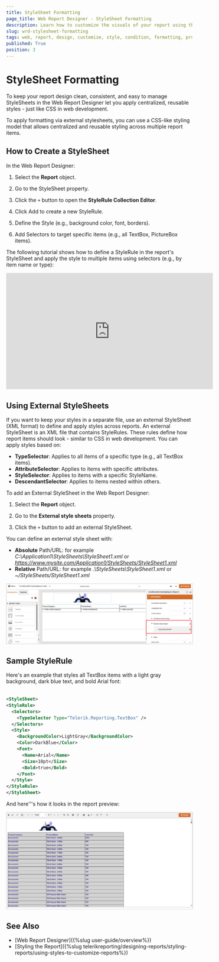 ```yaml
---
title: StyleSheet Formatting
page_title: Web Report Designer - StyleSheet Formatting
description: Learn how to customize the visuals of your report using the fine-grained, built-in styling model, similar to the Cascading Style Sheets (CSS) model.
slug: wrd-stylesheet-formatting
tags: web, report, design, customize, style, condition, formatting, properties, area 
published: True
position: 3
---
```

<style>
img[alt$="><"] {
  border: 1px solid lightgrey;
}
</style>

# StyleSheet Formatting

To keep your report design clean, consistent, and easy to manage StyleSheets in the Web Report Designer let you apply centralized, reusable styles - just like CSS in web development.


To apply formatting via external stylesheets, you can use a CSS-like styling model that allows centralized and reusable styling across multiple report items. 

## How to Create a StyleSheet

In the Web Report Designer:

1. Select the **Report** object.

1. Go to the StyleSheet property.

1. Click the `+` button to open the **StyleRule Collection Editor**.

1. Click Add to create a new StyleRule.

1. Define the Style (e.g., background color, font, borders).

1. Add Selectors to target specific items (e.g., all TextBox, PictureBox items).

The following tutorial shows how to define a StyleRule in the report's StyleSheet and apply the style to multiple items using selectors (e.g., by item name or type):

<iframe width="560" height="315" src="https://www.youtube.com/embed/HIjkZc48abM?si=aUZKq7TlyfuwBIp2" title="YouTube video player" frameborder="0" allow="accelerometer; autoplay; clipboard-write; encrypted-media; gyroscope; picture-in-picture; web-share" referrerpolicy="strict-origin-when-cross-origin" allowfullscreen></iframe>

## Using External StyleSheets

If you want to keep your styles in a separate file, use an external StyleSheet (XML format) to define and apply styles across reports. An external StyleSheet is an XML file that contains StyleRules. These rules define how report items should look - similar to CSS in web development. You can apply styles based on:

* **TypeSelector**: Applies to all items of a specific type (e.g., all TextBox items).
* **AttributeSelector**: Applies to items with specific attributes.
* **StyleSelector**: Applies to items with a specific StyleName.
* **DescendantSelector**: Applies to items nested within others.

To add an External StyleSheet in the Web Report Designer:

1. Select the **Report** object.

1. Go to the **External style sheets** property.

1. Click the `+` button to add an external StyleSheet.

You can define an external style sheet with:

* **Absolute** Path/URL: for example *C:\Application1\StyleSheets\StyleSheet1.xml* or *https://www.mysite.com/Application1/StyleSheets/StyleSheet1.xml*
* **Relative** Path/URL: for example *.\StyleSheets\StyleSheet1.xml* or *~/StyleSheets/StyleSheet1.xml*

![Apply External StyleSheet ><](images/wrd-apply-external-stylesheet.png) 

## Sample StyleRule

Here's an example that styles all TextBox items with a light gray background, dark blue text, and bold Arial font:

```XML

<StyleSheet>
<StyleRule>
  <Selectors>
    <TypeSelector Type="Telerik.Reporting.TextBox" />
  </Selectors>
  <Style>
    <BackgroundColor>LightGray</BackgroundColor>
    <Color>DarkBlue</Color>
    <Font>
      <Name>Arial</Name>
      <Size>10pt</Size>
      <Bold>true</Bold>
    </Font>
  </Style>
</StyleRule>
</StyleSheet>

```
And here'’'s how it looks in the report preview:

![Preview External StyleSheet ><](images/wrd-preview-external-stylesheet.png)  

## See Also

* [Web Report Designer]({%slug user-guide/overview%})
* [Styling the Report]({%slug telerikreporting/designing-reports/styling-reports/using-styles-to-customize-reports%})

